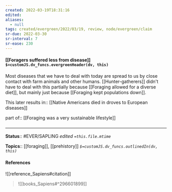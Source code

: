 ```yaml
---
created: 2022-03-19T18:31:16 
edited: 
aliases:
  - null
tags: created/evergreen/2022/03/19, review, node/evergreen/claim
sr-due: 2022-03-30
sr-interval: 7
sr-ease: 230
---
```


#### [[Foragers suffered less from disease]] `$=customJS.dv_funcs.evergreenHeader(dv, this)`

Most diseases that we have to deal with today are spread to us by close contact with farm animals and other humans.
[[Hunter-gatherers]] didn't have to deal with this 
partially because [[Foraging allowed for a diverse diet]], 
but mainly just because [[Foraging kept populations down]].

This later 
results in:: [[Native Americans died in droves to European diseases]]

part of:: [[Foraging was a very sustainable lifestyle]]

### <hr class="footnote"/>

**Status**:: #EVER/SAPLING 
*edited `=this.file.mtime`*

**Topics**:: [[foraging]], [[prehistory]]
*`$=customJS.dv_funcs.outlinedIn(dv, this)`*

#### References

![[reference_Sapiens#citation]]

> ![[books_Sapiens#^296601899]]
